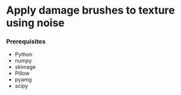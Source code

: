 # Apply damage brushes to texture using noise

### Prerequisites
- Python
- numpy
- skimage
- Pillow
- pyamg
- scipy

